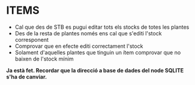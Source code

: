 # ITEMS
- Cal que des de STB es pugui editar tots els stocks de totes les plantes
- Des de la resta de plantes només ens cal que s'editi l'stock corresponent
- Comprovar que en efecte editi correctament l'stock
- Solament d'aquelles plantes que tinguin un ítem comprovar que no baixen de l'stock mínim

__Ja està fet. Recordar que la direcció a base de dades del node SQLITE s'ha de canviar.__
